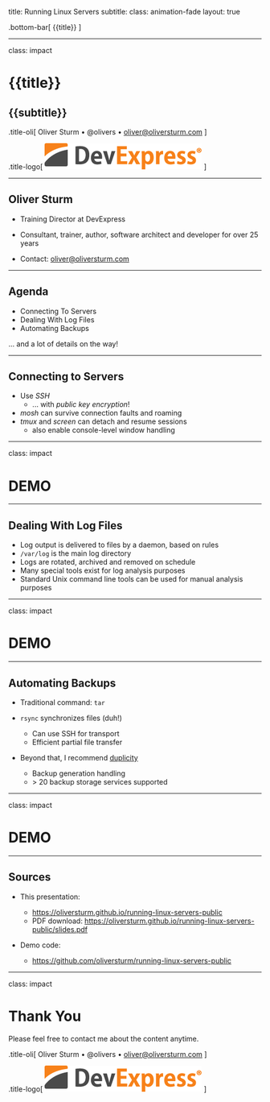 title: Running Linux Servers
subtitle:
class: animation-fade
layout: true

<!-- This slide will serve as the base layout for all your slides -->

.bottom-bar[
{{title}}
]

---

class: impact

# {{title}}

## {{subtitle}}

.title-oli[
Oliver Sturm &bull; @olivers &bull; oliver@oliversturm.com
]

.title-logo[
<img src="template/devexpress.png" id="devexpress" alt="DevExpress">
]

---

## Oliver Sturm

- Training Director at DevExpress
- Consultant, trainer, author, software architect and developer for over 25 years

- Contact: oliver@oliversturm.com

---

## Agenda

- Connecting To Servers
- Dealing With Log Files
- Automating Backups

... and a lot of details on the way!

---

## Connecting to Servers

- Use _SSH_
  - ... with _public key encryption_!
- _mosh_ can survive connection faults and roaming
- _tmux_ and _screen_ can detach and resume sessions
  - also enable console-level window handling

---

class: impact

# DEMO

---

## Dealing With Log Files

- Log output is delivered to files by a daemon, based on rules
- `/var/log` is the main log directory
- Logs are rotated, archived and removed on schedule
- Many special tools exist for log analysis purposes
- Standard Unix command line tools can be used for manual analysis purposes

---

class: impact

# DEMO

---

## Automating Backups

- Traditional command: `tar`
- `rsync` synchronizes files (duh!)
  - Can use SSH for transport
  - Efficient partial file transfer
- Beyond that, I recommend [duplicity](http://duplicity.nongnu.org/)

  - Backup generation handling
  - &gt; 20 backup storage services supported

---

class: impact

# DEMO

---

## Sources

- This presentation:

  - https://oliversturm.github.io/running-linux-servers-public
  - PDF download: https://oliversturm.github.io/running-linux-servers-public/slides.pdf

- Demo code:

  - https://github.com/oliversturm/running-linux-servers-public

---

class: impact

# Thank You

Please feel free to contact me about the content anytime.

.title-oli[
Oliver Sturm &bull; @olivers &bull; oliver@oliversturm.com
]

.title-logo[
<img src="template/devexpress.png" id="devexpress" alt="DevExpress">
]
